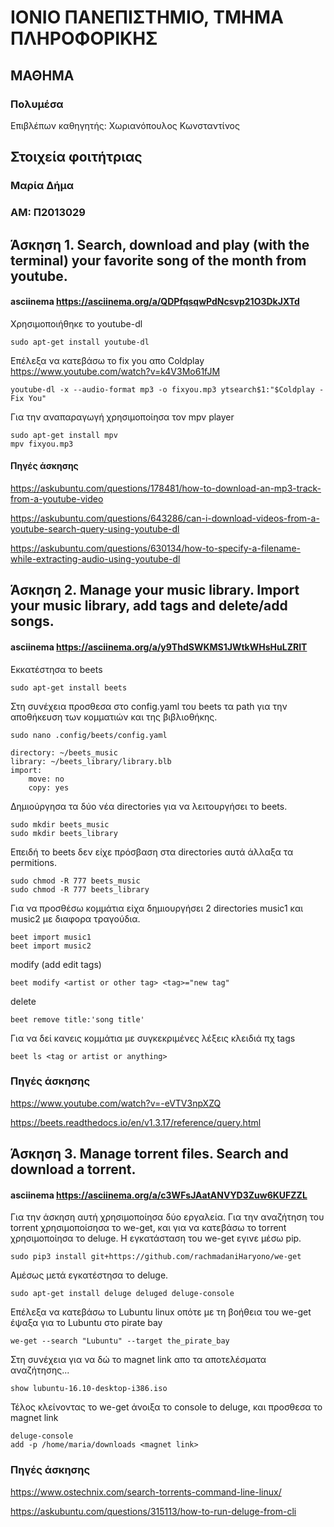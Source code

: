 # ΙΟΝΙΟ ΠΑΝΕΠΙΣΤΗΜΙΟ, ΤΜΗΜΑ ΠΛΗΡΟΦΟΡΙΚΗΣ 
## ΜΑΘΗΜΑ
### Πολυμέσα  
Επιβλέπων καθηγητής: Χωριανόπουλος Κωνσταντίνος 

## Στοιχεία φοιτήτριας  
### Μαρία Δήμα
### ΑΜ: Π2013029

## Άσκηση 1. Search, download and play (with the terminal) your favorite song of the month from youtube.
#### asciinema https://asciinema.org/a/QDPfqsqwPdNcsvp21O3DkJXTd
Χρησιμοποιήθηκε το youtube-dl
```
sudo apt-get install youtube-dl
```

Επέλεξα να κατεβάσω το fix you απο Coldplay https://www.youtube.com/watch?v=k4V3Mo61fJM 

```
youtube-dl -x --audio-format mp3 -o fixyou.mp3 ytsearch$1:"$Coldplay - Fix You"
```

Για την αναπαραγωγή χρησιμοποίησα τον mpv player

```
sudo apt-get install mpv
mpv fixyou.mp3
```

#### Πηγές άσκησης
https://askubuntu.com/questions/178481/how-to-download-an-mp3-track-from-a-youtube-video

https://askubuntu.com/questions/643286/can-i-download-videos-from-a-youtube-search-query-using-youtube-dl

https://askubuntu.com/questions/630134/how-to-specify-a-filename-while-extracting-audio-using-youtube-dl

## Άσκηση 2. Manage your music library. Import your music library, add tags and delete/add songs.
#### asciinema https://asciinema.org/a/y9ThdSWKMS1JWtkWHsHuLZRIT
Εκκατέστησα το beets

```
sudo apt-get install beets
```
Στη συνέχεια προσθεσα στο config.yaml του beets τα path για την αποθήκευση των κομματιών και της βιβλιοθήκης.

```
sudo nano .config/beets/config.yaml
```

```
directory: ~/beets_music
library: ~/beets_library/library.blb
import:
    move: no
    copy: yes
```
Δημιούργησα τα δύο νέα directories για να λειτουργήσει το beets. 

```
sudo mkdir beets_music
sudo mkdir beets_library
```

Επειδή το beets δεν είχε πρόσβαση στα directories αυτά άλλαξα τα permitions.

```
sudo chmod -R 777 beets_music
sudo chmod -R 777 beets_library
```

Για να προσθέσω κομμάτια είχα δημιουργήσει 2 directories music1 και music2 με διαφορα τραγούδια.

```
beet import music1
beet import music2
```

modify (add edit tags)

```
beet modify <artist or other tag> <tag>="new tag"
```

delete

```
beet remove title:'song title'
```

Για να δεί κανεις κομμάτια με συγκεκριμένες λέξεις κλειδιά πχ tags

```
beet ls <tag or artist or anything>
```

### Πηγές άσκησης
https://www.youtube.com/watch?v=-eVTV3npXZQ

https://beets.readthedocs.io/en/v1.3.17/reference/query.html


## Άσκηση 3. Manage torrent files. Search and download a torrent.
#### asciinema https://asciinema.org/a/c3WFsJAatANVYD3Zuw6KUFZZL
Για την άσκηση αυτή χρησιμοποίησα δύο εργαλεία. Για την αναζήτηση του torrent χρησιμοποίσησα το we-get, και για να κατεβάσω το torrent χρησιμοποίησα το deluge. Η εγκατάσταση του we-get εγινε μέσω pip.

```
sudo pip3 install git+https://github.com/rachmadaniHaryono/we-get
```

Αμέσως μετά εγκατέστησα το deluge.

```
sudo apt-get install deluge deluged deluge-console
```

Επέλεξα να κατεβάσω το Lubuntu linux οπότε με τη βοήθεια του we-get έψαξα για το Lubuntu στο pirate bay

```
we-get --search "Lubuntu" --target the_pirate_bay
```

Στη συνέχεια για να δώ το magnet link απο τα αποτελέσματα αναζήτησης...

```
show lubuntu-16.10-desktop-i386.iso
```

Τέλος κλείνοντας το we-get άνοιξα το console to deluge, και προσθεσα το magnet link

```
deluge-console
add -p /home/maria/downloads <magnet link>
```

### Πηγές άσκησης
https://www.ostechnix.com/search-torrents-command-line-linux/

https://askubuntu.com/questions/315113/how-to-run-deluge-from-cli


